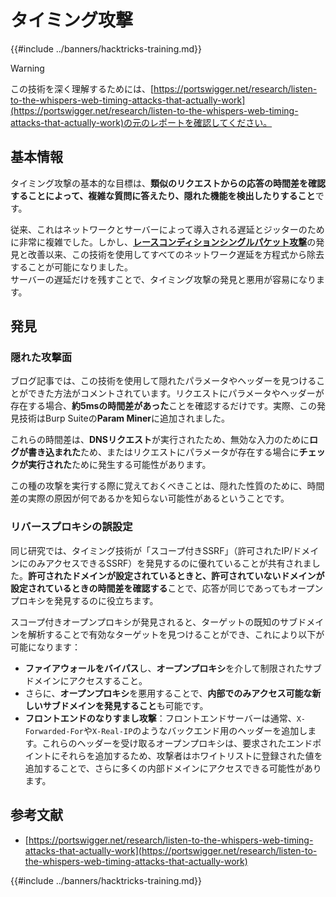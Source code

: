# タイミング攻撃

{{#include ../banners/hacktricks-training.md}}

> [!WARNING]
> この技術を深く理解するためには、[https://portswigger.net/research/listen-to-the-whispers-web-timing-attacks-that-actually-work](https://portswigger.net/research/listen-to-the-whispers-web-timing-attacks-that-actually-work)の元のレポートを確認してください。

## 基本情報

タイミング攻撃の基本的な目標は、**類似のリクエストからの応答の時間差を確認することによって、複雑な質問に答えたり、隠れた機能を検出したりすること**です。

従来、これはネットワークとサーバーによって導入される遅延とジッターのために非常に複雑でした。しかし、[**レースコンディションシングルパケット攻撃**](race-condition.md#http-2-single-packet-attack-vs.-http-1.1-last-byte-synchronization)の発見と改善以来、この技術を使用してすべてのネットワーク遅延を方程式から除去することが可能になりました。\
サーバーの遅延だけを残すことで、タイミング攻撃の発見と悪用が容易になります。

## 発見

### 隠れた攻撃面

ブログ記事では、この技術を使用して隠れたパラメータやヘッダーを見つけることができた方法がコメントされています。リクエストにパラメータやヘッダーが存在する場合、**約5msの時間差があった**ことを確認するだけです。実際、この発見技術はBurp Suiteの**Param Miner**に追加されました。

これらの時間差は、**DNSリクエスト**が実行されたため、無効な入力のために**ログが書き込まれた**ため、またはリクエストにパラメータが存在する場合に**チェックが実行された**ために発生する可能性があります。

この種の攻撃を実行する際に覚えておくべきことは、隠れた性質のために、時間差の実際の原因が何であるかを知らない可能性があるということです。

### リバースプロキシの誤設定

同じ研究では、タイミング技術が「スコープ付きSSRF」（許可されたIP/ドメインにのみアクセスできるSSRF）を発見するのに優れていることが共有されました。**許可されたドメインが設定されているときと、許可されていないドメインが設定されているときの時間差を確認する**ことで、応答が同じであってもオープンプロキシを発見するのに役立ちます。

スコープ付きオープンプロキシが発見されると、ターゲットの既知のサブドメインを解析することで有効なターゲットを見つけることができ、これにより以下が可能になります：

- **ファイアウォールをバイパス**し、**オープンプロキシ**を介して制限されたサブドメインにアクセスすること。
- さらに、**オープンプロキシ**を悪用することで、**内部でのみアクセス可能な新しいサブドメインを発見すること**も可能です。
- **フロントエンドのなりすまし攻撃**：フロントエンドサーバーは通常、`X-Forwarded-For`や`X-Real-IP`のようなバックエンド用のヘッダーを追加します。これらのヘッダーを受け取るオープンプロキシは、要求されたエンドポイントにそれらを追加するため、攻撃者はホワイトリストに登録された値を追加することで、さらに多くの内部ドメインにアクセスできる可能性があります。

## 参考文献

- [https://portswigger.net/research/listen-to-the-whispers-web-timing-attacks-that-actually-work](https://portswigger.net/research/listen-to-the-whispers-web-timing-attacks-that-actually-work)

{{#include ../banners/hacktricks-training.md}}
